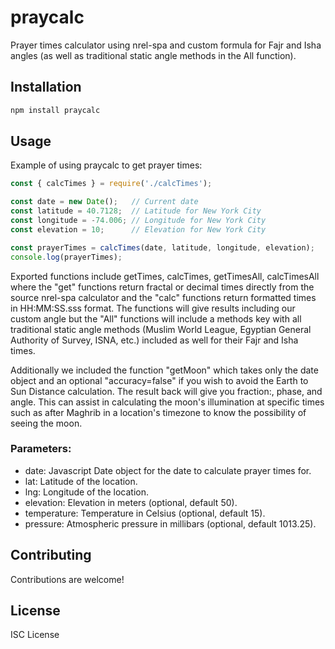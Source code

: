 
# praycalc

Prayer times calculator using nrel-spa and custom formula for Fajr and Isha angles (as well as traditional static angle methods in the All function).

## Installation

```bash
npm install praycalc
```

## Usage

Example of using praycalc to get prayer times:

```js
const { calcTimes } = require('./calcTimes');

const date = new Date();   // Current date
const latitude = 40.7128;  // Latitude for New York City
const longitude = -74.006; // Longitude for New York City
const elevation = 10;      // Elevation for New York City

const prayerTimes = calcTimes(date, latitude, longitude, elevation);
console.log(prayerTimes);
```

Exported functions include getTimes, calcTimes, getTimesAll, calcTimesAll where the "get" functions return fractal or decimal times directly from the source nrel-spa calculator and the "calc" functions return formatted times in HH:MM:SS.sss format.  The functions will give results including our custom angle but the "All" functions will include a methods key with all traditional static angle methods (Muslim World League, Egyptian General Authority of Survey, ISNA, etc.) included as well for their Fajr and Isha times.

Additionally we included the function "getMoon" which takes only the date object and an optional "accuracy=false" if you wish to avoid the Earth to Sun Distance calculation.  The result back will give you fraction:, phase, and angle.  This can assist in calculating the moon's illumination at specific times such as after Maghrib in a location's timezone to know the possibility of seeing the moon.

### Parameters:

- date: Javascript Date object for the date to calculate prayer times for.
- lat: Latitude of the location.
- lng: Longitude of the location.
- elevation: Elevation in meters (optional, default 50).
- temperature: Temperature in Celsius (optional, default 15).
- pressure: Atmospheric pressure in millibars (optional, default 1013.25).

## Contributing

Contributions are welcome!

## License

ISC License
